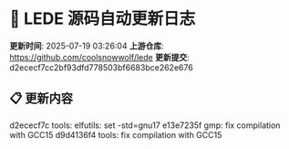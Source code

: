 # 🔄 LEDE 源码自动更新日志

**更新时间**: 2025-07-19 03:26:04
**上游仓库**: https://github.com/coolsnowwolf/lede
**更新提交**: d2ececf7cc2bf93dfd778503bf6683bce262e676

## 📋 更新内容
d2ececf7c tools: elfutils: set -std=gnu17
e13e7235f gmp: fix compilation with GCC15
d9d4136f4 tools: fix compilation with GCC15
